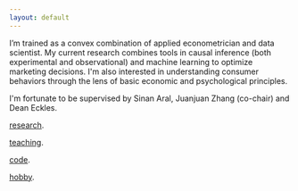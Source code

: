 ```yaml
---
layout: default
---
```


I’m trained as a convex combination of applied econometrician and data scientist. My current research combines tools in causal inference (both experimental and observational) and machine learning to optimize marketing decisions. I'm also interested in understanding consumer behaviors through the lens of basic economic and psychological principles. 

I'm fortunate to be supervised by Sinan Aral, Juanjuan Zhang (co-chair) and Dean Eckles.

[research](./research.html).

[teaching](./teaching.html).

[code](./code.html).

[hobby](./hobby.html).
